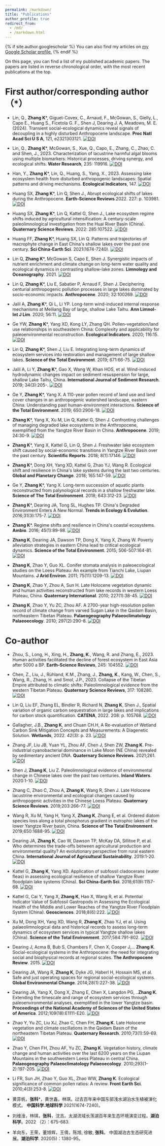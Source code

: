 ```yaml
---
permalink: /markdown/
title: "Publications"
author_profile: true
redirect_from: 
  - /md/
  - /markdown.html
---
```


{% if site.author.googlescholar %}
You can also find my articles on <u><a href="https://scholar.google.com/citations?user=8DTFIfgAAAAJ&hl=en">my Google Scholar profile</a>.</u>
{% endif %}

On this page, you can find a list of my published academic papers. The papers are listed in reverse chronological order, with the most recent publications at the top.

# First author/corresponding author（*）

- Lin, Q., **Zhang K***, Giguet-Covex, C., Arnaud, F., McGowan, S., Gielly, L., Capo E., Huang S., Ficetola G. F., Shen J, Dearing J. A, Meadows, M. E. (2024). Transient social-ecological dynamics reveal signals of decoupling in a highly disturbed Anthropocene landscape. **Proc Natl Acad Sci U S A**, 121, e2321303121. [![DOI](https://img.shields.io/badge/DOI-10.1073%2Fpnas.2321303121-blue)](https://doi.org/10.1073/pnas.2321303121)

- Lin, Q., **Zhang K***, McGowan, S., Xue, Q., Capo, E., Zhang, C., Zhao, C. and Shen, J., 2023. Characterization of lacustrine harmful algal blooms using multiple biomarkers: Historical processes, driving synergy, and ecological shifts. **Water Research**, 235: 119916. [![DOI](https://img.shields.io/badge/DOI-10.1016%2Fj.watres.2023.119916-blue)](https://doi.org/10.1016/j.watres.2023.119916)

- Han, Y., **Zhang K***, Lin, Q., Huang, S., Yang, X., 2023. Assessing lake ecosystem health from disturbed anthropogenic landscapes: Spatial patterns and driving mechanisms. **Ecological Indicators**, 147. [![DOI](https://img.shields.io/badge/DOI-10.1016%2Fj.ecolind.2023.110007-blue)](https://doi.org/10.1016/j.ecolind.2023.110007)

- Huang SX, **Zhang K***, Lin Q, Shen J., Abrupt ecological shifts of lakes during the Anthropocene. **Earth-Science Reviews**.2022. 227: p. 103981. [![DOI](https://img.shields.io/badge/DOI-10.1016%2Fj.earscirev.2022.103981-blue)](https://doi.org/10.1016/j.earscirev.2022.103981)
  
- Huang SX, **Zhang K***, Lin Q, Kattel G, Shen J., Lake ecosystem regime shifts induced by agricultural intensification: A century-scale paleolimnological investigation from the Huai River Basin (China). **Quaternary Science Reviews**. 2022: 285:107522. [![DOI](https://img.shields.io/badge/DOI-10.1016%2Fj.quascirev.2022.107522-blue)](https://doi.org/10.1016/j.quascirev.2022.107522)

- Huang FF, **Zhang K***, Huang SX, Lin Q. Patterns and trajectories of macrophyte change in East China's shallow lakes over the past one century. **Sci China-Earth Sci**. 2021(1674-7240). [![DOI](https://img.shields.io/badge/DOI-10.1007%2Fs11430--020--9806--9-blue)](https://doi.org/10.1007/s11430-020-9806-9)
  
- Lin Q, **Zhang K***, McGowan S, Capo E, Shen J. Synergistic impacts of nutrient enrichment and climate change on long-term water quality and ecological dynamics in contrasting shallow-lake zones. **Limnology and Oceanography**. 2021. [![DOI](https://img.shields.io/badge/DOI-10.1002%2Flno.11878-blue)](https://doi.org/10.1002/lno.11878)

- Lin Q, **Zhang K***, Liu E, Sabatier P, Arnaud F, Shen J. Deciphering centurial anthropogenic pollution processes in large lakes dominated by socio-economic impacts. **Anthropocene**. 2020; 32:100269. [![DOI](https://img.shields.io/badge/DOI-10.1016%2Fj.ancene.2020.100269-blue)](https://doi.org/10.1016/j.ancene.2020.100269)

- Jalil A, **Zhang K***, Qi L, Li YP. Long-term wind-induced internal response mechanisms at Meiliang Bay of large, shallow Lake Taihu. **Ann Limnol-Int J Lim**. 2020; 56:11. [![DOI](https://img.shields.io/badge/DOI-10.1051%2Flimn%2F2019026-blue)](https://doi.org/10.1051/limn/2019026)

- Ge YW, **Zhang K***, Yang XD, Kong LY, Zhang QH. Pollen-vegetation/land use relationships in southeastern China: Complexity and applicability for paleoenvironmental reconstruction. **Ecological Indicators**. 2020; 116:15. [![DOI](https://img.shields.io/badge/DOI-10.1016%2Fj.ecolind.2020.106523-blue)](https://doi.org/10.1016/j.ecolind.2020.106523)

- Lin Q, **Zhang K***, Shen J, Liu E. Integrating long-term dynamics of ecosystem services into restoration and management of large shallow lakes. **Science of the Total Environment**. 2019; 671:66-75. [![DOI](https://img.shields.io/badge/DOI-10.1016%2Fj.scitotenv.2019.03.307-blue)](https://doi.org/10.1016/j.scitotenv.2019.03.307)

- Jalil A, Li Y, **Zhang K***, Gao X, Wang W, Khan HOS, et al. Wind-induced hydrodynamic changes impact on sediment resuspension for large, shallow Lake Taihu, China. **International Journal of Sediment Research**. 2019; 34(3):205-. [![DOI](https://img.shields.io/badge/DOI-10.1016%2Fj.ijsrc.2018.11.003-blue)](https://doi.org/10.1016/j.ijsrc.2018.11.003)

- Ge Y, **Zhang K***, Yang X. A 110-year pollen record of land use and land cover changes in an anthropogenic watershed landscape, eastern China: Understanding past human-environment interactions. **Science of the Total Environment**. 2019; 650:2906-18. [![DOI](https://img.shields.io/badge/DOI-10.1016%2Fj.scitotenv.2018.10.058-blue)](https://doi.org/10.1016/j.scitotenv.2018.10.058)

- **Zhang K***, Yang X, Xu M, Lin Q, Kattel G, Shen J. Confronting challenges of managing degraded lake ecosystems in the Anthropocene, exemplified from the Yangtze River Basin in China. **Anthropocene**. 2019; 24:30-9. [![DOI](https://img.shields.io/badge/DOI-10.1016%2Fj.ancene.2018.11.001-blue)](https://doi.org/10.1016/j.ancene.2018.11.001)

- **Zhang K***, Yang X, Kattel G, Lin Q, Shen J. Freshwater lake ecosystem shift caused by social-economic transitions in Yangtze River Basin over the past century. **Scientific Reports**. 2018; 8(1):17146. [![DOI](https://img.shields.io/badge/DOI-10.1038%2Fs41598--018--35482--5-blue)](https://doi.org/10.1038/s41598-018-35482-5)

- **Zhang K***, Dong XH, Yang XD, Kattel G, Zhao YJ, Wang R. Ecological shift and resilience in China's lake systems during the last two centuries. **Global and Planetary Change**. 2018; 165:147-59. [![DOI](https://img.shields.io/badge/DOI-10.1016%2Fj.gloplacha.2018.03.013-blue)](https://doi.org/10.1016/j.gloplacha.2018.03.013)

- Ge Y, **Zhang K***, Yang X. Long-term succession of aquatic plants reconstructed from palynological records in a shallow freshwater lake. **Science of The Total Environment**. 2018; 643:312-23. [![DOI](https://img.shields.io/badge/DOI-10.1016%2Fj.scitotenv.2018.06.203-blue)](https://doi.org/10.1016/j.scitotenv.2018.06.203)

- **Zhang K***, Dearing JA, Tong SL, Hughes TP. China's Degraded Environment Enters A New Normal. **Trends in Ecology & Evolution**. 2016;31(3):175-7. [![DOI](https://img.shields.io/badge/DOI-10.1016%2Fj.tree.2015.12.002-blue)](https://doi.org/10.1016/j.tree.2015.12.002)

- **Zhang K***. Regime shifts and resilience in China's coastal ecosystems. **Ambio**. 2016; 45(1):89-98. [![DOI](https://img.shields.io/badge/DOI-10.1007%2Fs13280--015--0692--2-blue)](https://doi.org/10.1007/s13280-015-0692-2)

- **Zhang K**, Dearing JA, Dawson TP, Dong X, Yang X, Zhang W. Poverty alleviation strategies in eastern China lead to critical ecological dynamics. **Science of the Total Environment**. 2015; 506-507:164-81. [![DOI](https://img.shields.io/badge/DOI-10.1016%2Fj.scitotenv.2014.10.096-blue)](https://doi.org/10.1016/j.scitotenv.2014.10.096)

- **Zhang K**, Zhao Y, Guo XL. Conifer stomata analysis in paleoecological studies on the Loess Plateau: An example from Tianchi Lake, Liupan Mountains. **J Arid Environ**. 2011; 75(11):1209-13. [![DOI](https://img.shields.io/badge/DOI-10.1016%2Fj.jaridenv.2011.04.023-blue)](https://doi.org/10.1016/j.jaridenv.2011.04.023)

- **Zhang K**, Zhao Y, Zhou A, Sun H. Late Holocene vegetation dynamic and human activities reconstructed from lake records in western Loess Plateau, China. **Quaternary International**. 2010; 227(1):38-45. [![DOI](https://img.shields.io/badge/DOI-10.1016%2Fj.quaint.2010.04.019-blue)](https://doi.org/10.1016/j.quaint.2010.04.019)

- **Zhang K**, Zhao Y, Yu ZC, Zhou AF. A 2700-year high-resolution pollen record of climate change from varved Sugan Lake in the Qaidam Basin, northeastern Tibetan Plateau. **Palaeogeography Palaeoclimatology Palaeoecology**. 2010; 297(2):290-8. [![DOI](https://img.shields.io/badge/DOI-10.1016%2Fj.palaeo.2010.08.008-blue)](https://doi.org/10.1016/j.palaeo.2010.08.008)

# Co-author

- Zhou, S., Long, H., Xing, H., **Zhang, K**., Wang, R. and Zhang, E., 2023. Human activities facilitated the decline of forest ecosystem in East Asia after 5000 a BP. **Earth-Science Reviews**, 245: 104552. [![DOI](https://img.shields.io/badge/DOI-10.1016%2Fj.earscirev.2023.104552-blue)](https://doi.org/10.1016/j.earscirev.2023.104552)

- Chen, Z., Liu, J., Rühland, K.M., Zhang, J., **Zhang, K**., Kang, W., Chen, S., Wang, R., Zhang, H. and Smol, J.P., 2023. Collapse of the Tibetan Empire attributed to climatic shifts: Paleolimnological evidence from the western Tibetan Plateau. **Quaternary Science Reviews**, 317: 108280. [![DOI](https://img.shields.io/badge/DOI-10.1016%2Fj.quascirev.2023.108280-blue)](https://doi.org/10.1016/j.quascirev.2023.108280)

- Lin Q, Liu EF, Zhang EL, Bindler R, Richard N, **Zhang K**, Shen J., Spatial variation of organic carbon sequestration in large lakes and implications for carbon stock quantification. **CATENA**, 2022. 208: p. 105768. [![DOI](https://img.shields.io/badge/DOI-10.1016%2Fj.catena.2021.105768-blue)](https://doi.org/10.1016/j.catena.2021.105768)

- Gallagher, J.B., **Zhang K**, and Chuan CH.H, A Re-evaluation of Wetland Carbon Sink Mitigation Concepts and Measurements: A Diagenetic Solution. **Wetlands**, 2022. 42(3): p. 23. [![DOI](https://img.shields.io/badge/DOI-10.1007%2Fs13157--022--01539--5-blue)](https://doi.org/10.1007/s13157-022-01539-5)

- Zhang JF, Liu JB, Yuan YL, Zhou AF, Chen J, Shen ZW, **Zhang K**. Pre-industrial cyanobacterial dominance in Lake Moon (NE China) revealed by sedimentary ancient DNA. **Quaternary Science Reviews**. 2021;261. [![DOI](https://img.shields.io/badge/DOI-10.1016%2Fj.quascirev.2021.106966-blue)](https://doi.org/10.1016/j.quascirev.2021.106966)

- Shen J, **Zhang K**, Liu Z. Paleolimnological evidence of environmental change in Chinese lakes over the past two centuries. **Inland Waters**. 2020:1-10. [![DOI](https://img.shields.io/badge/DOI-10.1080%2F20442041.2019.1657348-blue)](https://doi.org/10.1080/20442041.2019.1657348)

- Zhang C, Zhao C, Zhou A, **Zhang K**, Wang R, Shen J. Late Holocene lacustrine environmental and ecological changes caused by anthropogenic activities in the Chinese Loess Plateau. **Quaternary Science Reviews**. 2019;203:266-77. [![DOI](https://img.shields.io/badge/DOI-10.1016%2Fj.quascirev.2018.11.020-blue)](https://doi.org/10.1016/j.quascirev.2018.11.020)

- Wang R, Xu M, Yang H, Yang X, **Zhang K**, Zhang E, et al. Ordered diatom species loss along a total phosphorus gradient in eutrophic lakes of the lower Yangtze River basin, China. **Science of The Total Environment**. 2019;650:1688-95. [![DOI](https://img.shields.io/badge/DOI-10.1016%2Fj.scitotenv.2018.09.328-blue)](https://doi.org/10.1016/j.scitotenv.2018.09.328)

- Dearing JA, **Zhang K**, Cao W, Dawson TP, McKay DA, Sillitoe P, et al. Who determines the trade-offs between agricultural production and environmental quality? An evolutionary perspective from rural eastern China. **International Journal of Agricultural Sustainability**. 2019:1-20. [![DOI](https://img.shields.io/badge/DOI-10.1080%2F14735903.2019.1667141-blue)](https://doi.org/10.1080/14735903.2019.1667141)

- Kattel G, **Zhang K**, Yang XD. Application of subfossil cladocerans (water fleas) in assessing ecological resilience of shallow Yangtze River floodplain lake systems (China). **Sci China-Earth Sci**. 2018;61(9):1157-68. [![DOI](https://img.shields.io/badge/DOI-10.1007%2Fs11430--017--9218--6-blue)](https://doi.org/10.1007/s11430-017-9218-6)

- Kattel G, Cai Y, Yang X, **Zhang K**, Hao X, Wang R, et al. Potential Indicator Value of Subfossil Gastropods in Assessing the Ecological Health of the Middle and Lower Reaches of the Yangtze River Floodplain System (China). **Geosciences**. 2018;8(6):222. [![DOI](https://img.shields.io/badge/DOI-10.3390%2Fgeosciences8060222-blue)](https://doi.org/10.3390/geosciences8060222)

- Xu M, Dong XH, Yang XD, Wang R, **Zhang K**, Zhao YJ, et al. Using palaeolimnological data and historical records to assess long-term dynamics of ecosystem services in typical Yangtze shallow lakes (China). **Science of the Total Environment**. 2017;584:791-802. [![DOI](https://img.shields.io/badge/DOI-10.1016%2Fj.scitotenv.2017.01.118-blue)](https://doi.org/10.1016/j.scitotenv.2017.01.118)

- Dearing J, Acma B, Bub S, Chambers F, Chen X, Cooper J,… **Zhang K**. Social-ecological systems in the Anthropocene: the need for integrating social and biophysical records at regional scales. **The Anthropocene Review**. 2015. [![DOI](https://img.shields.io/badge/DOI-10.1177%2F2053019615579128-blue)](https://doi.org/10.1177/2053019615579128)

- Dearing JA, Wang R, **Zhang K**, Dyke JG, Haberl H, Hossain MS, et al. Safe and just operating spaces for regional social-ecological systems. **Global Environmental Change**. 2014;28(1):227-38. [![DOI](https://img.shields.io/badge/DOI-10.1016%2Fj.gloenvcha.2014.06.012-blue)](https://doi.org/10.1016/j.gloenvcha.2014.06.012)

- Dearing JA, Yang X, Dong X, Zhang E, Chen X, Langdon PG, ..**Zhang K**. Extending the timescale and range of ecosystem services through paleoenvironmental analyses, exemplified in the lower Yangtze basin. **Proceedings of the National Academy of Sciences of the United States of America**. 2012;109(18):E1111-E20. [![DOI](https://img.shields.io/badge/DOI-10.1073%2Fpnas.1118263109-blue)](https://doi.org/10.1073/pnas.1118263109)

- Zhao Y, Yu ZC, Liu XJ, Zhao C, Chen FH, **Zhang K**. Late Holocene vegetation and climate oscillations in the Qaidam Basin of the northeastern Tibetan Plateau. **Quaternary Research**. 2010;73(1):59-69. [![DOI](https://img.shields.io/badge/DOI-10.1016%2Fj.yqres.2008.11.007-blue)](https://doi.org/10.1016/j.yqres.2008.11.007)

- Zhao Y, Chen FH, Zhou AF, Yu ZC, **Zhang K**. Vegetation history, climate change and human activities over the last 6200 years on the Liupan Mountains in the southwestern Loess Plateau in central China. **Palaeogeography Palaeoclimatology Palaeoecology**. 2010;293(1-2):197-205. [![DOI](https://img.shields.io/badge/DOI-10.1016%2Fj.palaeo.2010.05.020-blue)](https://doi.org/10.1016/j.palaeo.2010.05.020)

- Li FR, Sun JH, Zhao Y, Guo XL, Zhao WW, **Zhang K**. Ecological significance of common pollen ratios: A review. **Front Earth Sci**. 2010;4(3):253-8. [![DOI](https://img.shields.io/badge/DOI-10.1007%2Fs11707--010--0112--7-blue)](https://doi.org/10.1007/s11707-010-0112-7)

- 黄菲帆，**张科***，黄世鑫，林琪。过去百年来中国东部浅水湖泊水生植被演化模式。 **中国科学.地球科学** 2021(1674-7240)。

- 刘维淦，林琪，**张科**，沈吉。太湖流域长荡湖百年来生态环境演变过程。**湖泊科学**。2022 （2）：675-683.

- 羊向东，王荣，董旭辉，王倩，陈旭, 徐敏, **张科**。 中国湖泊古生态研究进展。**湖泊科学**. 2020(5)：1380-95。
